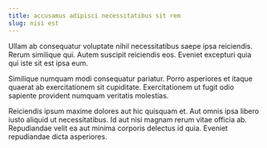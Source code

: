 ```yaml
---
title: accusamus adipisci necessitatibus sit rem
slug: nisi est
---
```


Ullam ab consequatur voluptate nihil necessitatibus saepe ipsa reiciendis. Rerum similique qui. Autem suscipit reiciendis eos. Eveniet excepturi quia qui iste sit est ipsa eum.

Similique numquam modi consequatur pariatur. Porro asperiores et itaque quaerat ab exercitationem sit cupiditate. Exercitationem ut fugit odio sapiente provident numquam veritatis molestias.

Reiciendis ipsum maxime dolores aut hic quisquam et. Aut omnis ipsa libero iusto aliquid ut necessitatibus. Id aut nisi magnam rerum vitae officia ab. Repudiandae velit ea aut minima corporis delectus id quia. Eveniet repudiandae dicta asperiores.
